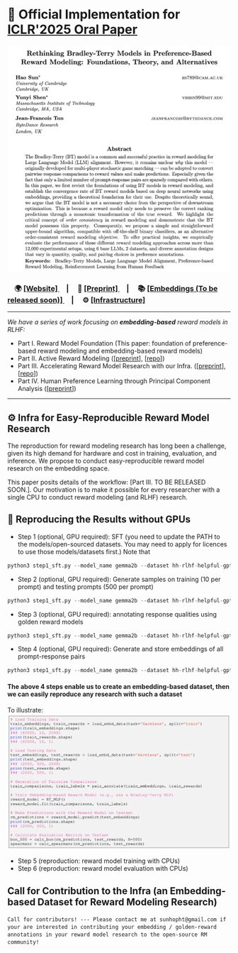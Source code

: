 # 🚀 Official Implementation for [ICLR'2025 Oral Paper](https://openreview.net/forum?id=rfdblE10qm)

![Paper: Rethinking Bradley-Terry Models in Preference-Based Reward Modeling: Foundations, Theory, and Alternatives](img/paper_prev.png)


### &nbsp;&nbsp;&nbsp; 🌍 [ [Website] ](https://sites.google.com/view/rewardmodels)  &nbsp;&nbsp;&nbsp;    |  &nbsp;&nbsp;&nbsp;    📖 [ [Preprint] ](https://arxiv.org/pdf/2411.04991)    &nbsp;&nbsp;&nbsp;   |   &nbsp;&nbsp;&nbsp;     📚 [ [Embeddings (To be released soon)] ]()   &nbsp;&nbsp;&nbsp; |   &nbsp;&nbsp;&nbsp;     ⚙️ [ [Infrastructure] ](https://github.com/holarissun/embedding-based-llm-alignment)   


---
_We have a series of work focusing on **embedding-based** reward models in RLHF:_
- Part I. Reward Model Foundation (This paper: foundation of preference-based reward modeling and embedding-based reward models)
- Part II. Active Reward Modeling ([[preprint](https://arxiv.org/abs/2502.04354)], [[repo](https://github.com/YunyiShen/ARM-FI?tab=readme-ov-file)])
- Part III. Accelerating Reward Model Research with our Infra.  ([[preprint](https://arxiv.org/pdf/2502.04357)], [[repo](https://github.com/holarissun/embedding-based-llm-alignment)])
- Part IV. Human Preference Learning through Principal Component Analysis ([[preprint](https://arxiv.org/pdf/2502.13131)])
----
## ⚙️ Infra for Easy-Reproducible Reward Model Research
The reproduction for reward modeling research has long been a challenge, given its high demand for hardware and cost in training, evaluation, and inference. We propose to conduct easy-reproducible reward model research on the embedding space.

This paper posits details of the workflow: [Part III. TO BE RELEASED SOON.]. Our motivation is to make it possible for every researcher with a single CPU to conduct reward modeling (and RLHF) research.

## 🔁 Reproducing the Results without GPUs
- Step 1 (optional, GPU required): SFT (you need to update the PATH to the models/open-sourced datasets. You may need to apply for licences to use those models/datasets first.) Note that
```python
python3 step1_sft.py --model_name gemma2b --dataset hh-rlhf-helpful-gpt4
```

- Step 2 (optional, GPU required): Generate samples on training (10 per prompt) and testing prompts (500 per prompt)
```python
python3 step1_sft.py --model_name gemma2b --dataset hh-rlhf-helpful-gpt4
```

- Step 3 (optional, GPU required): annotating response qualities using golden reward models
```python
python3 step1_sft.py --model_name gemma2b --dataset hh-rlhf-helpful-gpt4
```

- Step 4 (optional, GPU required): Generate and store embeddings of all prompt-response pairs
```python
python3 step1_sft.py --model_name gemma2b --dataset hh-rlhf-helpful-gpt4
```

#### The above 4 steps enable us to create an embedding-based dataset, then we can easily reproduce any research with such a dataset

To illustrate:
![example code](img/demo.png)

- Step 5 (reproduction: reward model training with CPUs)
- Step 6 (reproduction: reward model evaluation with CPUs)



## Call for Contribution to the Infra (an Embedding-based Dataset for Reward Modeling Research)

`Call for contributors! --- Please contact me at sunhopht@gmail.com if your are interested in contributing your embedding / golden-reward annotations in your reward model research to the open-source RM community!`





